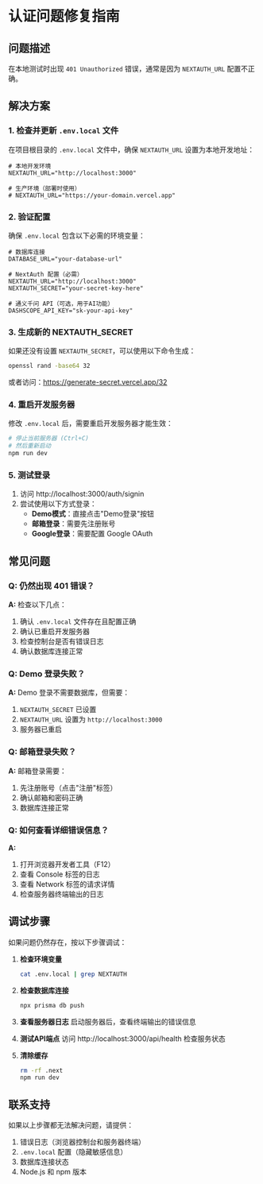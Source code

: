 # 认证问题修复指南

## 问题描述

在本地测试时出现 `401 Unauthorized` 错误，通常是因为 `NEXTAUTH_URL` 配置不正确。

## 解决方案

### 1. 检查并更新 `.env.local` 文件

在项目根目录的 `.env.local` 文件中，确保 `NEXTAUTH_URL` 设置为本地开发地址：

```env
# 本地开发环境
NEXTAUTH_URL="http://localhost:3000"

# 生产环境（部署时使用）
# NEXTAUTH_URL="https://your-domain.vercel.app"
```

### 2. 验证配置

确保 `.env.local` 包含以下必需的环境变量：

```env
# 数据库连接
DATABASE_URL="your-database-url"

# NextAuth 配置（必需）
NEXTAUTH_URL="http://localhost:3000"
NEXTAUTH_SECRET="your-secret-key-here"

# 通义千问 API（可选，用于AI功能）
DASHSCOPE_API_KEY="sk-your-api-key"
```

### 3. 生成新的 NEXTAUTH_SECRET

如果还没有设置 `NEXTAUTH_SECRET`，可以使用以下命令生成：

```bash
openssl rand -base64 32
```

或者访问：https://generate-secret.vercel.app/32

### 4. 重启开发服务器

修改 `.env.local` 后，需要重启开发服务器才能生效：

```bash
# 停止当前服务器 (Ctrl+C)
# 然后重新启动
npm run dev
```

### 5. 测试登录

1. 访问 http://localhost:3000/auth/signin
2. 尝试使用以下方式登录：
   - **Demo模式**：直接点击"Demo登录"按钮
   - **邮箱登录**：需要先注册账号
   - **Google登录**：需要配置 Google OAuth

## 常见问题

### Q: 仍然出现 401 错误？

**A:** 检查以下几点：
1. 确认 `.env.local` 文件存在且配置正确
2. 确认已重启开发服务器
3. 检查控制台是否有错误日志
4. 确认数据库连接正常

### Q: Demo 登录失败？

**A:** Demo 登录不需要数据库，但需要：
1. `NEXTAUTH_SECRET` 已设置
2. `NEXTAUTH_URL` 设置为 `http://localhost:3000`
3. 服务器已重启

### Q: 邮箱登录失败？

**A:** 邮箱登录需要：
1. 先注册账号（点击"注册"标签）
2. 确认邮箱和密码正确
3. 数据库连接正常

### Q: 如何查看详细错误信息？

**A:** 
1. 打开浏览器开发者工具（F12）
2. 查看 Console 标签的日志
3. 查看 Network 标签的请求详情
4. 检查服务器终端输出的日志

## 调试步骤

如果问题仍然存在，按以下步骤调试：

1. **检查环境变量**
   ```bash
   cat .env.local | grep NEXTAUTH
   ```

2. **检查数据库连接**
   ```bash
   npx prisma db push
   ```

3. **查看服务器日志**
   启动服务器后，查看终端输出的错误信息

4. **测试API端点**
   访问 http://localhost:3000/api/health 检查服务状态

5. **清除缓存**
   ```bash
   rm -rf .next
   npm run dev
   ```

## 联系支持

如果以上步骤都无法解决问题，请提供：
1. 错误日志（浏览器控制台和服务器终端）
2. `.env.local` 配置（隐藏敏感信息）
3. 数据库连接状态
4. Node.js 和 npm 版本

